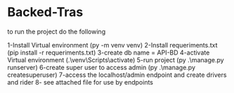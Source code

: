 # Backed-Tras

to run the project do the following

1-Install Virtual environment (py -m venv venv)
2-Install requeriments.txt (pip install -r requeriments.txt)
3-create db name = API-BD
4-activate Virtual environment (.\venv\Scripts\activate)
5-run project (py .\manage.py runserver)
6-create super user to access admin (py .\manage.py createsuperuser) 
7-access the localhost/admin endpoint and create drivers and rider
8- see attached file for use by endpoints

